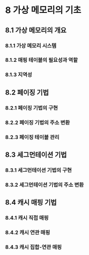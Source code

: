 # 8 가상 메모리의 기초

## 8.1 가상 메모리의 개요

### 8.1.1 가상 메모리 시스템

### 8.1.2 매핑 테이블의 필요성과 역할

### 8.1.3 지역성

## 8.2 페이징 기법

### 8.2.1 페이징 기법의 구현

### 8.2.2 페이징 기법의 주소 변환

### 8.2.3 페이징 테이블 관리

## 8.3 세그먼테이션 기법

### 8.3.1 세그먼테이션 기법의 구현

### 8.3.2 세그먼테이션 기법의 주소 변환

## 8.4 캐시 매핑 기법

### 8.4.1 캐시 직접 매핑

### 8.4.2 캐시 연관 매핑

### 8.4.3 캐시 집합-연관 매핑
